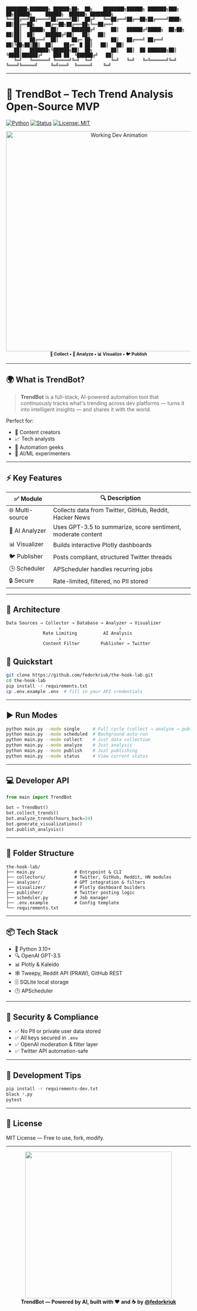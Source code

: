 ```
████████╗███████╗ ██████╗██╗  ██╗    ████████╗██████╗ ███████╗███╗   ██╗██████╗     ██████╗  ██████╗ ████████╗
╚══██╔══╝██╔════╝██╔════╝██║  ██╔╝   ╚══██╔══╝██╔══██╗██╔════╝████╗  ██║██╔══██╗    ██╔══██╗██╔═══██╗╚══██╔══╝
   ██║   █████╗  ██║     ███████╔╝      ██║   ██████╔╝█████╗  ██╔██╗ ██║██║  ██║    ██████╔╝██║   ██║   ██║   
   ██║   ██╔══╝  ██║     ██╔═ ██╗       ██║   ██╔═══╝ ██╔══╝  ██║╚██╗██║██║  ██║    ██╔═  █ ██║   ██║   ██║   
   ██║   ███████╗╚██████╗██║  ██╗       ██║   ██║  ██ ███████╗██║ ╚████║██████╔╝    ███ ██  ╚██████╔╝   ██║   
   ╚═╝   ╚══════╝ ╚═════╝╚═╝  ╚═╝       ╚═╝   ╚═╝   ╚═╚══════╝╚═╝  ╚═══╝╚═════╝     ╚═╝═══╝  ╚═════╝    ╚═╝   
```

---

# 🚀 TrendBot – Tech Trend Analysis Open-Source MVP

[![Python](https://img.shields.io/badge/Python-3.10+-blue)](https://www.python.org)
[![Status](https://img.shields.io/badge/Status-Active-green)]()
[![License: MIT](https://img.shields.io/badge/License-MIT-yellow.svg)](LICENSE)


<div align="center">
  <img src="https://github.com/rajput2107/rajput2107/blob/master/Assets/Developer.gif?raw=true" width="600" alt="Working Dev Animation">
  <br/>
  <sub><strong>📡 Collect • 🧠 Analyze • 📊 Visualize • 🐦 Publish</strong></sub>
</div>

---

## 🌍 What is TrendBot?

> **TrendBot** is a full-stack, AI-powered automation tool that continuously tracks what's trending across dev platforms — turns it into intelligent insights — and shares it with the world.

Perfect for:
- 📰 Content creators
- 📈 Tech analysts
- 🤖 Automation geeks
- 🧪 AI/ML experimenters

---

## ⚡ Key Features

| ✅ Module       | 🔍 Description |
|----------------|----------------|
| 🌐 Multi-source | Collects data from Twitter, GitHub, Reddit, Hacker News |
| 🧠 AI Analyzer | Uses GPT-3.5 to summarize, score sentiment, moderate content |
| 📊 Visualizer  | Builds interactive Plotly dashboards |
| 🐦 Publisher   | Posts compliant, structured Twitter threads |
| 🕒 Scheduler   | APScheduler handles recurring jobs |
| 🔒 Secure      | Rate-limited, filtered, no PII stored |

---

## 🧠 Architecture

```
Data Sources → Collector → Database → Analyzer → Visualizer
                    ↓                      ↓
              Rate Limiting          AI Analysis
                    ↓                      ↓
              Content Filter        Publisher → Twitter

```

## 🚀 Quickstart

```bash
git clone https://github.com/fedorkriuk/the-hook-lab.git
cd the-hook-lab
pip install -r requirements.txt
cp .env.example .env  # fill in your API credentials
```

---

## ▶️ Run Modes

```bash
python main.py --mode single     # Full cycle (collect → analyze → publish)
python main.py --mode scheduled  # Background auto-run
python main.py --mode collect    # Just data collection
python main.py --mode analyze    # Just analysis
python main.py --mode publish    # Just publishing
python main.py --mode status     # View current status
```

---

## 💻 Developer API

```python
from main import TrendBot

bot = TrendBot()
bot.collect_trends()
bot.analyze_trends(hours_back=24)
bot.generate_visualizations()
bot.publish_analysis()
```

---

## 📁 Folder Structure

```
the-hook-lab/
├── main.py               # Entrypoint & CLI
├── collectors/           # Twitter, GitHub, Reddit, HN modules
├── analyzer/             # GPT integration & filters
├── visualizer/           # Plotly dashboard builders
├── publisher/            # Twitter posting logic
├── scheduler.py          # Job manager
├── .env.example          # Config template
└── requirements.txt
```

---

## 📦 Tech Stack

- 🐍 Python 3.10+
- 🔍 OpenAI GPT-3.5
- 📊 Plotly & Kaleido
- 🕸️ Tweepy, Reddit API (PRAW), GitHub REST
- 🗄️ SQLite local storage
- 🕒 APScheduler

---

## 🔐 Security & Compliance

- ✅ No PII or private user data stored  
- ✅ All keys secured in `.env`  
- ✅ OpenAI moderation & filter layer  
- ✅ Twitter API automation-safe  

---

## 🧪 Development Tips

```bash
pip install -r requirements-dev.txt
black *.py
pytest
```

---

## 🧾 License

MIT License — Free to use, fork, modify.

---

<div align="center">
  <img src="https://user-images.githubusercontent.com/74038190/212744261-622b67cb-9151-43b8-9c70-ef7883ae8928.gif" width="400"/>
  <br/>
  <strong>TrendBot — Powered by AI, built with ❤️ and ☕ by <a href="https://github.com/fedorkriuk">@fedorkriuk</a></strong>
</div>

